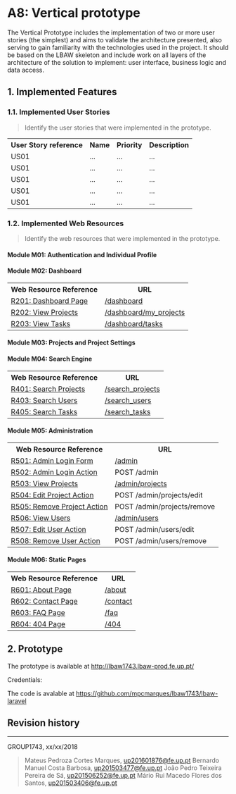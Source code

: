 # A8: Vertical prototype

The Vertical Prototype includes the implementation of two or more user stories (the simplest) and aims to validate the architecture presented, also serving to gain familiarity with the technologies used in the project. It should be based on the LBAW skeleton and include work on all layers of the architecture of the solution to implement: user interface, business logic and data access.

## 1. Implemented Features

### 1.1. Implemented User Stories

> Identify the user stories that were implemented in the prototype.

<table>
  <tr>
    <th>User Story reference</th>
    <th>Name</th>
    <th>Priority</th>
    <th>Description</th>
  </tr>
  <tr>
    <td>US01</td>
    <td>...</td>
    <td>...</td>
    <td>...</td>
  </tr>
  <tr>
  <td>US01</td>
  <td>...</td>
  <td>...</td>
  <td>...</td>
  </tr>
  <tr>
  <td>US01</td>
  <td>...</td>
  <td>...</td>
  <td>...</td>
  </tr>
  <tr>
  <td>US01</td>
  <td>...</td>
  <td>...</td>
  <td>...</td>
  </tr>
  <tr>
  <td>US01</td>
  <td>...</td>
  <td>...</td>
  <td>...</td>
  </tr>
</table>


### 1.2. Implemented Web Resources

> Identify the web resources that were implemented in the prototype.

#### Module M01: Authentication and Individual Profile

#### Module M02: Dashboard

<table>
  <tr>
    <th>Web Resource Reference</th>
    <th>URL</th>
  </tr>
  <tr>
    <td><a href="https://github.com/mpcmarques/lbaw1743/blob/master/artifacts/A7/A7.md#r201-dashboard-page">R201: Dashboard Page</a></td>
    <td><a href="http://lbaw1743.lbaw-prod.fe.up.pt/dashboard">/dashboard</a></td>
  </tr>
  <tr>
    <td><a href="https://github.com/mpcmarques/lbaw1743/blob/master/artifacts/A7/A7.md#r202-view-projects">R202: View Projects</a></td>
    <td><a href="http://lbaw1743.lbaw-prod.fe.up.pt/dashboard/my_projects">/dashboard/my_projects</a></td>
  </tr>
  <tr>
    <td><a href="https://github.com/mpcmarques/lbaw1743/blob/master/artifacts/A7/A7.md#r203-view-tasks">R203: View Tasks</a></td>
    <td><a href="http://lbaw1743.lbaw-prod.fe.up.pt/dashboard/tasks">/dashboard/tasks</a></td>
  </tr>
</table>

#### Module M03: Projects and Project Settings

#### Module M04: Search Engine

<table>
  <tr>
    <th>Web Resource Reference</th>
    <th>URL</th>
  </tr>
  <tr>
    <td><a href="https://github.com/mpcmarques/lbaw1743/blob/master/artifacts/A7/A7.md#r401-search-projects-action">R401: Search Projects</a></td>
    <td><a href="http://lbaw1743.lbaw-prod.fe.up.pt/search_projects">/search_projects</a></td>
  </tr>
  <tr>
    <td><a href="https://github.com/mpcmarques/lbaw1743/blob/master/artifacts/A7/A7.md#r403-search-users-action">R403: Search Users</a></td>
    <td><a href="http://lbaw1743.lbaw-prod.fe.up.pt/search_users">/search_users</a></td>
  </tr>
  <tr>
    <td><a href="https://github.com/mpcmarques/lbaw1743/blob/master/artifacts/A7/A7.md#r405-search-tasks-action">R405: Search Tasks</a></td>
    <td><a href="http://lbaw1743.lbaw-prod.fe.up.pt/search_tasks">/search_tasks</a></td>
  </tr>
</table>

#### Module M05: Administration

<table>
  <tr>
    <th>Web Resource Reference</th>
    <th>URL</th>
  </tr>
  <tr>
    <td><a href="https://github.com/mpcmarques/lbaw1743/blob/master/artifacts/A7/A7.md#r501-admin-login-form">R501: Admin Login Form</a></td>
    <td><a href="http://lbaw1743.lbaw-prod.fe.up.pt/admin">/admin</a></td>
  </tr>
  <tr>
    <td><a href="https://github.com/mpcmarques/lbaw1743/blob/master/artifacts/A7/A7.md#r502-admin-login-action">R502: Admin Login Action</a></td>
    <td>POST /admin</a></td>
  </tr>
  <tr>
    <td><a href="https://github.com/mpcmarques/lbaw1743/blob/master/artifacts/A7/A7.md#r503-view-projects">R503: View Projects</a></td>
    <td><a href="http://lbaw1743.lbaw-prod.fe.up.pt/admin/projects">/admin/projects</a></td>
  </tr>
  <tr>
    <td><a href="https://github.com/mpcmarques/lbaw1743/blob/master/artifacts/A7/A7.md#r504-edit-project-action">R504: Edit Project Action</a></td>
    <td>POST /admin/projects/edit</a></td>
  </tr>
  <tr>
    <td><a href="https://github.com/mpcmarques/lbaw1743/blob/master/artifacts/A7/A7.md#r505-remove-project-action">R505: Remove Project Action</a></td>
    <td>POST /admin/projects/remove</a></td>
  </tr>
  <tr>
    <td><a href="https://github.com/mpcmarques/lbaw1743/blob/master/artifacts/A7/A7.md#r506-view-users">R506: View Users</a></td>
    <td><a href="http://lbaw1743.lbaw-prod.fe.up.pt/admin/users">/admin/users</a></td>
  </tr>
  <tr>
    <td><a href="https://github.com/mpcmarques/lbaw1743/blob/master/artifacts/A7/A7.md#r507-edit-user-action">R507: Edit User Action</a></td>
    <td>POST /admin/users/edit</a></td>
  </tr>
  <tr>
    <td><a href="https://github.com/mpcmarques/lbaw1743/blob/master/artifacts/A7/A7.md#r508-remove-user-action">R508: Remove User Action</a></td>
    <td>POST /admin/users/remove</a></td>
  </tr>
</table>

#### Module M06: Static Pages

<table>
  <tr>
    <th>Web Resource Reference</th>
    <th>URL</th>
  </tr>
  <tr>
    <td><a href="https://github.com/mpcmarques/lbaw1743/blob/master/artifacts/A7/A7.md#r601-about-page">R601: About Page</a></td>
    <td><a href="http://lbaw1743.lbaw-prod.fe.up.pt/about">/about</a></td>
  </tr>
  <tr>
    <td><a href="https://github.com/mpcmarques/lbaw1743/blob/master/artifacts/A7/A7.md#r602-contact-page">R602: Contact Page</a></td>
    <td><a href="http://lbaw1743.lbaw-prod.fe.up.pt/contact">/contact</a></td>
  </tr>
  <tr>
    <td><a href="https://github.com/mpcmarques/lbaw1743/blob/master/artifacts/A7/A7.md#r603-faq-page">R603: FAQ Page</a></td>
    <td><a href="http://lbaw1743.lbaw-prod.fe.up.pt/faq">/faq</a></td>
  </tr>
  <tr>
    <td><a href="https://github.com/mpcmarques/lbaw1743/blob/master/artifacts/A7/A7.md#r604-404">R604: 404 Page</a></td>
    <td><a href="http://lbaw1743.lbaw-prod.fe.up.pt/404">/404</a></td>
  </tr>
</table>

## 2. Prototype

The prototype is available at http://lbaw1743.lbaw-prod.fe.up.pt/

Credentials:
  <!-- TODO: username / password -->

The code is avalable at https://github.com/mpcmarques/lbaw1743/lbaw-laravel

## Revision history

<!-- Changes made to the first submission:
1. Item 1
1. Item 2 -->

***

GROUP1743, xx/xx/2018

> Mateus Pedroza Cortes Marques, up201601876@fe.up.pt
> Bernardo Manuel Costa Barbosa, up201503477@fe.up.pt
> João Pedro Teixeira Pereira de Sá, up201506252@fe.up.pt
> Mário Rui Macedo Flores dos Santos, up201503406@fe.up.pt
